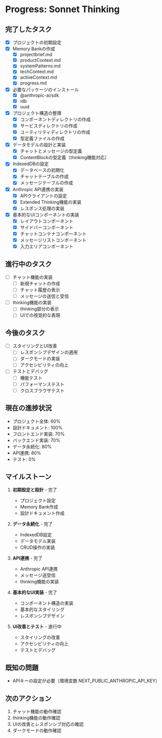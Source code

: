 # Progress: Sonnet Thinking

## 完了したタスク
- [x] プロジェクトの初期設定
- [x] Memory Bankの作成
  - [x] projectbrief.md
  - [x] productContext.md
  - [x] systemPatterns.md
  - [x] techContext.md
  - [x] activeContext.md
  - [x] progress.md
- [x] 必要なパッケージのインストール
  - [x] @anthropic-ai/sdk
  - [x] idb
  - [x] uuid
- [x] プロジェクト構造の整理
  - [x] コンポーネントディレクトリの作成
  - [x] サービスディレクトリの作成
  - [x] ユーティリティディレクトリの作成
  - [x] 型定義ファイルの作成
- [x] データモデルの設計と実装
  - [x] チャットとメッセージの型定義
  - [x] ContentBlockの型定義（thinking機能対応）
- [x] IndexedDBの設定
  - [x] データベースの初期化
  - [x] チャットテーブルの作成
  - [x] メッセージテーブルの作成
- [x] Anthropic API連携の実装
  - [x] APIクライアントの設定
  - [x] Extended Thinking機能の実装
  - [x] レスポンス処理の実装
- [x] 基本的なUIコンポーネントの実装
  - [x] レイアウトコンポーネント
  - [x] サイドバーコンポーネント
  - [x] チャットコンテナコンポーネント
  - [x] メッセージリストコンポーネント
  - [x] 入力エリアコンポーネント

## 進行中のタスク
- [ ] チャット機能の実装
  - [ ] 新規チャットの作成
  - [ ] チャット履歴の表示
  - [ ] メッセージの送信と受信
- [ ] thinking機能の実装
  - [ ] thinking部分の表示
  - [ ] UIでの視覚的な表現

## 今後のタスク
- [ ] スタイリングとUI改善
  - [ ] レスポンシブデザインの適用
  - [ ] ダークモードの実装
  - [ ] アクセシビリティの向上
- [ ] テストとデバッグ
  - [ ] 機能テスト
  - [ ] パフォーマンステスト
  - [ ] クロスブラウザテスト

## 現在の進捗状況
- プロジェクト全体: 60%
- 設計ドキュメント: 100%
- フロントエンド実装: 70%
- バックエンド実装: 70%
- データ永続化: 80%
- API連携: 80%
- テスト: 0%

## マイルストーン
1. **初期設定と設計** - 完了
   - プロジェクト設定
   - Memory Bank作成
   - 設計ドキュメント作成

2. **データ永続化** - 完了
   - IndexedDB設定
   - データモデル実装
   - CRUD操作の実装

3. **API連携** - 完了
   - Anthropic API連携
   - メッセージ送受信
   - thinking機能の実装

4. **基本的なUI実装** - 完了
   - コンポーネント構造の実装
   - 基本的なスタイリング
   - レスポンシブデザイン

5. **UI改善とテスト** - 進行中
   - スタイリングの改善
   - アクセシビリティの向上
   - テストとデバッグ

## 既知の問題
- APIキーの設定が必要（環境変数 NEXT_PUBLIC_ANTHROPIC_API_KEY）

## 次のアクション
1. チャット機能の動作確認
2. thinking機能の動作確認
3. UIの改善とレスポンシブ対応の確認
4. ダークモードの動作確認
